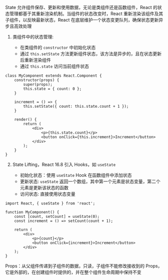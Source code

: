 State 允许组件保存、更新和使用数据，无论是类组件还是函数组件，React 的状态管理都基于其重新渲染机制。当组件的状态改变时，React 重新渲染该组件及其子组件，以反映最新状态，React 在底层维护一个状态变更队列，确保状态更新异步且高效处理

1. 类组件中的状态管理:

   - 在类组件的 `constructor` 中初始化状态
   - 通过 `this.setState` 方法更新组件状态，该方法是异步的，且在状态更新后重新渲染组件
   - 通过 `this.state` 访问当前组件状态

```TSX
class MyComponent extends React.Component {
    constructor(props) {
        super(props);
        this.state = { count: 0 };
    }

    increment = () => {
        this.setState({ count: this.state.count + 1 });
    }

    render() {
        return (
            <div>
                <p>{this.state.count}</p>
                <button onClick={this.increment}>Increment</button>
            </div>
        );
    }
}
```

2. State Lifting，React 16.8 引入 Hooks，如 `useState`

   - 初始化状态：使用 `useState` Hook 在函数组件中添加状态
   - 更新状态: `useState` 返回一个数组，其中第一个元素是状态变量，第二个元素是更新该状态的函数
   - 访问状态: 直接使用状态变量

```TSX
import React, { useState } from 'react';

function MyComponent() {
    const [count, setCount] = useState(0);
    const increment = () => setCount(count + 1);

    return (
        <div>
            <p>{count}</p>
            <button onClick={increment}>Increment</button>
        </div>
    );
}
```

Props：从父组件传递到子组件的数据，只读，子组件不能修改接收到的 Props，它是外部的，在创建组件时提供的，并在整个组件生命周期中保持不变
